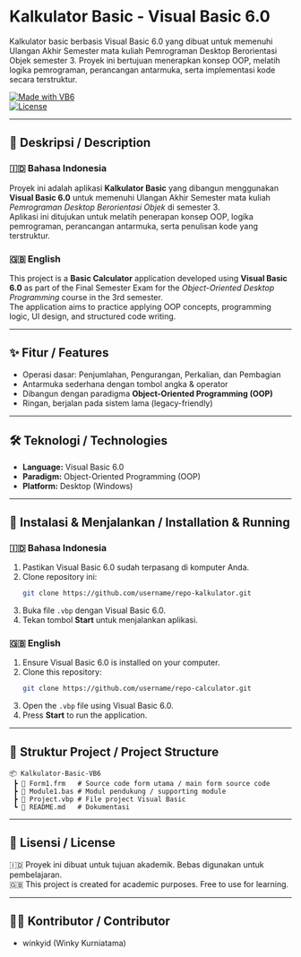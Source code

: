 #  Kalkulator Basic - Visual Basic 6.0  
Kalkulator basic berbasis Visual Basic 6.0 yang dibuat untuk memenuhi Ulangan Akhir Semester mata kuliah Pemrograman Desktop Berorientasi Objek semester 3. Proyek ini bertujuan menerapkan konsep OOP, melatih logika pemrograman, perancangan antarmuka, serta implementasi kode secara terstruktur.

[![Made with VB6](https://img.shields.io/badge/Made%20with-VB6-blue?style=flat-square)]()  
[![License](https://img.shields.io/badge/License-Academic-lightgrey?style=flat-square)]()  

---

## 📖 Deskripsi / Description  

### 🇮🇩 Bahasa Indonesia  
Proyek ini adalah aplikasi **Kalkulator Basic** yang dibangun menggunakan **Visual Basic 6.0** untuk memenuhi Ulangan Akhir Semester mata kuliah *Pemrograman Desktop Berorientasi Objek* di semester 3.  
Aplikasi ini ditujukan untuk melatih penerapan konsep OOP, logika pemrograman, perancangan antarmuka, serta penulisan kode yang terstruktur.  

### 🇬🇧 English  
This project is a **Basic Calculator** application developed using **Visual Basic 6.0** as part of the Final Semester Exam for the *Object-Oriented Desktop Programming* course in the 3rd semester.  
The application aims to practice applying OOP concepts, programming logic, UI design, and structured code writing.  

---

## ✨ Fitur / Features  
- Operasi dasar: Penjumlahan, Pengurangan, Perkalian, dan Pembagian  
- Antarmuka sederhana dengan tombol angka & operator  
- Dibangun dengan paradigma **Object-Oriented Programming (OOP)**  
- Ringan, berjalan pada sistem lama (legacy-friendly)  

---

## 🛠️ Teknologi / Technologies  
- **Language:** Visual Basic 6.0  
- **Paradigm:** Object-Oriented Programming (OOP)  
- **Platform:** Desktop (Windows)  

---

## 🚀 Instalasi & Menjalankan / Installation & Running  

### 🇮🇩 Bahasa Indonesia  
1. Pastikan Visual Basic 6.0 sudah terpasang di komputer Anda.  
2. Clone repository ini:  
   ```bash
   git clone https://github.com/username/repo-kalkulator.git
   ```  
3. Buka file `.vbp` dengan Visual Basic 6.0.  
4. Tekan tombol **Start** untuk menjalankan aplikasi.  

### 🇬🇧 English  
1. Ensure Visual Basic 6.0 is installed on your computer.  
2. Clone this repository:  
   ```bash
   git clone https://github.com/username/repo-calculator.git
   ```  
3. Open the `.vbp` file using Visual Basic 6.0.  
4. Press **Start** to run the application.  

---

## 📂 Struktur Project / Project Structure  
```
📦 Kalkulator-Basic-VB6
 ┣ 📜 Form1.frm   # Source code form utama / main form source code
 ┣ 📜 Module1.bas # Modul pendukung / supporting module
 ┣ 📜 Project.vbp # File project Visual Basic
 ┗ 📜 README.md   # Dokumentasi
```

---

## 📜 Lisensi / License  
🇮🇩 Proyek ini dibuat untuk tujuan akademik. Bebas digunakan untuk pembelajaran.  
🇬🇧 This project is created for academic purposes. Free to use for learning.  

---

## 👨‍💻 Kontributor / Contributor  
- winkyid (Winky Kurniatama)
